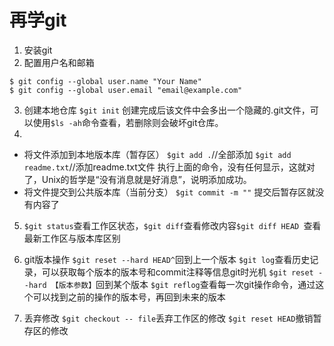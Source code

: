 # 再学git
1. 安装git
2. 配置用户名和邮箱
```
$ git config --global user.name "Your Name"
$ git config --global user.email "email@example.com"
```
3. 创建本地仓库
`$git init`
创建完成后该文件中会多出一个隐藏的.git文件，可以使用`$ls -ah`命令查看，若删除则会破坏git仓库。
4. 
- 将文件添加到本地版本库（暂存区）
	`$git add .`//全部添加
	`$git add readme.txt`//添加readme.txt文件
执行上面的命令，没有任何显示，这就对了，Unix的哲学是“没有消息就是好消息”，说明添加成功。
- 将文件提交到公共版本库（当前分支）
	`$git commit -m ""`
	提交后暂存区就没有内容了
5. `$git status`查看工作区状态，`$git diff`查看修改内容`$git diff HEAD `查看最新工作区与版本库区别

6. git版本操作
		`$git reset --hard HEAD^`回到上一个版本
		`$git log`查看历史记录，可以获取每个版本的版本号和commit注释等信息git时光机
		`$git reset --hard 【版本参数】`回到某个版本
		`$git reflog`查看每一次git操作命令，通过这个可以找到之前的操作的版本号，再回到未来的版本
	
7. 丢弃修改
		`$git checkout -- file`丢弃工作区的修改
		`$git reset HEAD`撤销暂存区的修改
	
	

